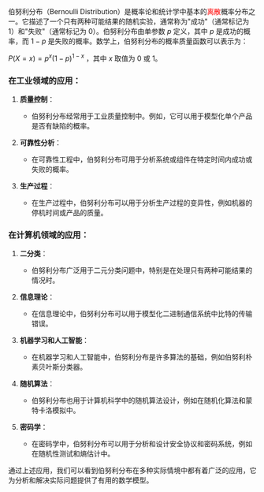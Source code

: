 伯努利分布（Bernoulli Distribution）是概率论和统计学中基本的<font color="red">离散</font>概率分布之一。它描述了一个只有两种可能结果的随机实验，通常称为"成功"（通常标记为 1）和"失败"（通常标记为 0）。伯努利分布由单参数  $p$ 定义，其中  $p$ 是成功的概率，而  $1-p$ 是失败的概率。数学上，伯努利分布的概率质量函数可以表示为：

 $P(X = x) = p^x(1-p)^{1-x}$ ，其中  $x$ 取值为 0 或 1。

### 在工业领域的应用：
1. **质量控制**：
   - 伯努利分布经常用于工业质量控制中。例如，它可以用于模型化单个产品是否有缺陷的概率。
   
2. **可靠性分析**：
   - 在可靠性工程中，伯努利分布可用于分析系统或组件在特定时间内成功或失败的概率。
   
3. **生产过程**：
   - 在生产过程中，伯努利分布可以用于分析生产过程的变异性，例如机器的停机时间或产品的质量。

### 在计算机领域的应用：
1. **二分类**：
   - 伯努利分布广泛用于二元分类问题中，特别是在处理只有两种可能结果的情况时。
   
2. **信息理论**：
   - 在信息理论中，伯努利分布可以用于模型化二进制通信系统中比特的传输错误。
   
3. **机器学习和人工智能**：
   - 在机器学习和人工智能中，伯努利分布是许多算法的基础，例如伯努利朴素贝叶斯分类器。
   
4. **随机算法**：
   - 伯努利分布也用于计算机科学中的随机算法设计，例如在随机化算法和蒙特卡洛模拟中。

5. **密码学**：
   - 在密码学中，伯努利分布可以用于分析和设计安全协议和密码系统，例如在随机性测试和熵估计中。

通过上述应用，我们可以看到伯努利分布在多种实际情境中都有着广泛的应用，它为分析和解决实际问题提供了有用的数学模型。